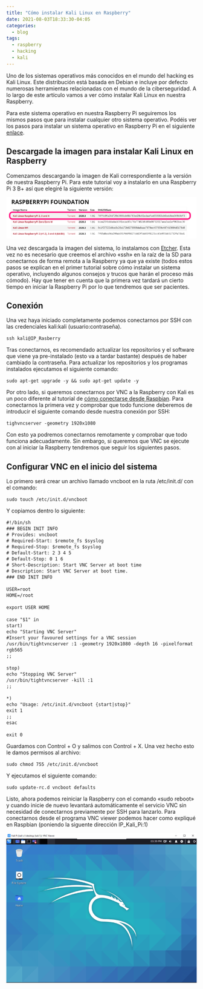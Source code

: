 ```yaml
---
title: "Cómo instalar Kali Linux en Raspberry"
date: 2021-08-03T18:33:30-04:05
categories:
  - blog
tags:
  - raspberry
  - hacking
  - kali
---
```

Uno de los sistemas operativos más conocidos en el mundo del hacking es Kali Linux. Este distribución está basada en Debian e incluye por defecto numerosas herramientas relacionadas con el mundo de la ciberseguridad. A lo largo de este artículo vamos a ver cómo instalar Kali Linux en nuestra Raspberry.

Para este sistema operativo en nuestra Raspberry Pi seguiremos los mismos pasos que para instalar cualquier otro sistema operativo. Podéis ver los pasos para instalar un sistema operativo en Raspberry Pi en el siguiente <a href="https://rasp0wn.github.io/blog/como-instalar-un-sistema-operativo-en-raspberry/">enlace</a>. 

## Descargade la imagen para instalar Kali Linux en Raspberry

Comenzamos descargando la imagen de Kali correspondiente a la versión de nuestra Raspberry Pi. Para este tutorial voy a instalarlo en una Raspberry Pi 3 B+ así que elegiré la siguiente versión:

![Kalipi_descarga](/assets/images/posts/Kalipi_descarga.png)

Una vez descargada la imagen del sistema, lo instalamos con <a href="https://www.balena.io/etcher/">Etcher</a>. Esta vez no es necesario que creemos el archivo «ssh» en la raíz de la SD para conectarnos de forma remota a la Raspberry ya que ya existe (todos estos pasos se explican en el primer tutorial sobre cómo instalar un sistema operativo, incluyendo algunos consejos y trucos que harán el proceso más cómodo). Hay que tener en cuenta que la primera vez tardará un cierto tiempo en iniciar la Raspberry Pi por lo que tendremos que ser pacientes.

## Conexión
Una vez haya iniciado completamente podemos conectarnos por SSH con las credenciales kali:kali (usuario:contraseña).

```
ssh kali@IP_Rasberry
```

Tras conectarnos, es recomendado actualizar los repositorios y el software que viene ya pre-instalado (esto va a tardar bastante) después de haber cambiado la contraseña. Para actualizar los repositorios y los programas instalados ejecutamos el siguiente comando: 

```
sudo apt-get upgrade -y && sudo apt-get update -y
```

Por otro lado, si queremos conectarnos por VNC a la Raspberry con Kali es un poco diferente al tutorial de <a href="https://rasp0wn.github.io/blog/como-conectarse-a-una-raspberry-pi-por-vnc/">cómo conectarse desde Raspbian</a>. Para conectarnos la primera vez y comprobar que todo funcione deberemos de introducir el siguiente comando desde nuestra conexión por SSH:

```
tighvncserver -geometry 1920x1080
```

Con esto ya podremos conectarnos remotamente y comprobar que todo funciona adecuadamente. Sin embargo, si queremos que VNC se ejecute con al iniciar la Raspberry tendremos que seguir los siguientes pasos.

## Configurar VNC en el inicio del sistema

Lo primero será crear un archivo llamado vncboot en la ruta /etc/init.d/ con el comando:

```
sudo touch /etc/init.d/vncboot
```

Y copiamos dentro lo siguiente:

```
#!/bin/sh
### BEGIN INIT INFO
# Provides: vncboot
# Required-Start: $remote_fs $syslog
# Required-Stop: $remote_fs $syslog
# Default-Start: 2 3 4 5
# Default-Stop: 0 1 6
# Short-Description: Start VNC Server at boot time
# Description: Start VNC Server at boot time.
### END INIT INFO

USER=root
HOME=/root

export USER HOME

case "$1" in
start)
echo "Starting VNC Server"
#Insert your favoured settings for a VNC session
/usr/bin/tightvncserver :1 -geometry 1920x1080 -depth 16 -pixelformat rgb565
;;

stop)
echo "Stopping VNC Server"
/usr/bin/tightvncserver -kill :1
;;

*)
echo "Usage: /etc/init.d/vncboot {start|stop}"
exit 1
;;
esac

exit 0
```

Guardamos con Control + O y salimos con Control + X. Una vez hecho esto le damos permisos al archivo:

```
sudo chmod 755 /etc/init.d/vncboot
```

Y ejecutamos el siguiente comando:

```
sudo update-rc.d vncboot defaults
```

Listo, ahora podemos reiniciar la Raspberry con el comando «sudo reboot» y cuando inicie de nuevo levantará automáticamente el servicio VNC sin necesidad de conectarnos previamente por SSH para lanzarlo. Para conectarnos desde el programa VNC viewer podemos hacer como expliqué en Raspbian (poniendo la siguente dirección IP_Kali_Pi:1)

![kali_vnc2](/assets/images/posts/kali_vnc2.png)